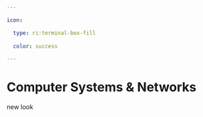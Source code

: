 ```yaml
---

icon: 

  type: ri:terminal-box-fill
  
  color: success

---
```


# Computer Systems & Networks

new look